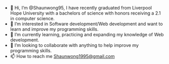 - 👋 Hi, I’m @Shaunwong95, I have recently graduated from Liverpool Hope University with a bachelors of science with honors receiving a 2.1 in computer science.
- 👀 I’m interested in Software development/Web development and want to learn and improve my programming skills.
- 🌱 I’m currently learning, practicing and expanding my knowledge of Web development.
- 💞️ I’m looking to collaborate with anything to help improve my programming skills.
- 📫 How to reach me Shaunwong1995@gmail.com

<!---
Shaunwong95/Shaunwong95 is a ✨ special ✨ repository because its `README.md` (this file) appears on your GitHub profile.
You can click the Preview link to take a look at your changes.
--->
